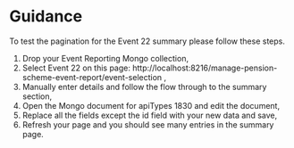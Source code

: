 # Guidance

To test the pagination for the Event 22 summary please follow these steps.

1. Drop your Event Reporting Mongo collection,
2. Select Event 22 on this page: http://localhost:8216/manage-pension-scheme-event-report/event-selection ,
3. Manually enter details and follow the flow through to the summary section,
4. Open the Mongo document for apiTypes 1830 and edit the document,
5. Replace all the fields except the id field with your new data and save,
6. Refresh your page and you should see many entries in the summary page.